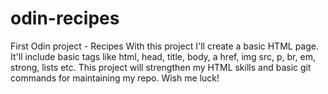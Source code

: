 # odin-recipes
First Odin project - Recipes
With this project I'll create a basic HTML page. It'll include basic tags like html, head, title, body, a href, img src, p, br, em, strong, lists etc.
This project will strengthen my HTML skills and basic git commands for maintaining my repo.
Wish me luck!
